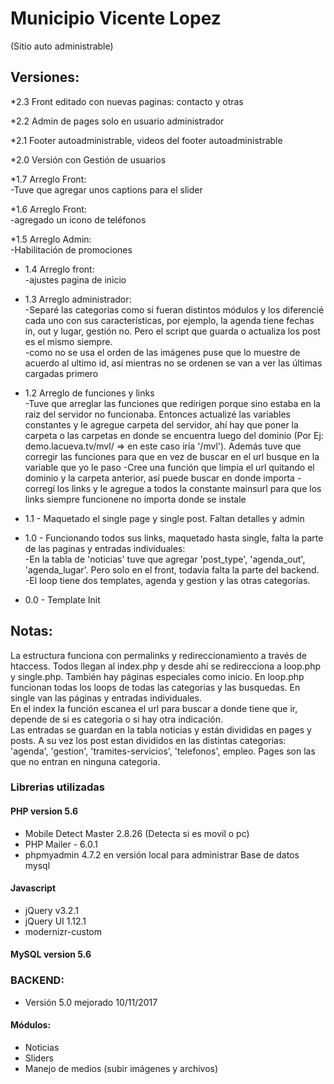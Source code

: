 # Municipio Vicente Lopez
(Sitio auto administrable)

## Versiones:
*2.3 Front editado con nuevas paginas: contacto y otras  

*2.2 Admin de pages solo en usuario administrador  

*2.1 Footer autoadministrable, videos del footer autoadministrable  

*2.0 Versión con Gestión de usuarios

*1.7 Arreglo Front:  
-Tuve que agregar unos captions para el slider

*1.6 Arreglo Front:  
-agregado un icono de teléfonos  

*1.5 Arreglo Admin:  
-Habilitación de promociones  

* 1.4 Arreglo front:  
-ajustes pagina de inicio  

* 1.3 Arreglo administrador:  
-Separé las categorias como si fueran distintos módulos y los diferencié cada uno con sus características, por ejemplo, la agenda tiene fechas in, out y lugar, gestión no. Pero el script que guarda o actualiza los post es el mismo siempre.  
-como no se usa el orden de las imágenes puse que lo muestre de acuerdo al ultimo id, así mientras no se ordenen se van a ver las últimas cargadas primero  
* 1.2 Arreglo de funciones y links  
-Tuve que arreglar las funciones que redirigen porque sino estaba en la raiz del servidor no funcionaba. Entonces actualizé las variables constantes y le agregue carpeta del servidor, ahí hay que poner la carpeta o las carpetas en donde se encuentra luego del dominio (Por Ej: demo.lacueva.tv/mvl/ => en este caso iría '/mvl'). Además tuve que corregir las funciones para que en vez de buscar en el url busque en la variable que yo le paso
-Cree una función que limpia el url quitando el dominio y la carpeta anterior, así puede buscar en donde importa
-corregí los links y le agregue a todos la constante mainsurl para que los links siempre funcionene no importa donde se instale

* 1.1 - Maquetado el single page y single post. Faltan detalles y admin

* 1.0 - Funcionando todos sus links, maquetado hasta single, falta la parte de las paginas y entradas individuales:  
-En la tabla de 'noticias' tuve que agregar 'post_type', 'agenda_out', 'agenda_lugar'. Pero solo en el front, todavía falta la parte del backend.  
-El loop tiene dos templates, agenda y gestion y las otras categorías.  

* 0.0 - Template Init

## Notas:
La estructura funciona con permalinks y redireccionamiento a través de htaccess.
Todos llegan al index.php y desde ahí se redirecciona a loop.php y single.php. También hay páginas especiales como inicio. En loop.php funcionan todas los loops de todas las categorias y las busquedas. En single van las páginas y entradas individuales.  
En el index la función escanea el url para buscar a donde tiene que ir, depende de si es categoria o si hay otra indicación.  
Las entradas se guardan en la tabla noticias y están divididas en pages y posts. A su vez los post estan divididos en las distintas categorias: 'agenda', 'gestion', 'tramites-servicios', 'telefonos', empleo. Pages son las que no entran en ninguna categoria.  

### Librerias utilizadas

#### PHP version 5.6
* Mobile Detect Master 2.8.26 (Detecta si es movil o pc)
* PHP Mailer - 6.0.1
* phpmyadmin 4.7.2 en versión local para administrar Base de datos mysql

#### Javascript
* jQuery v3.2.1
* jQuery UI 1.12.1
* modernizr-custom

#### MySQL version 5.6


### BACKEND:
* Versión 5.0 mejorado 10/11/2017

#### Módulos:
* Noticias
* Sliders
* Manejo de medios (subir imágenes y archivos)
